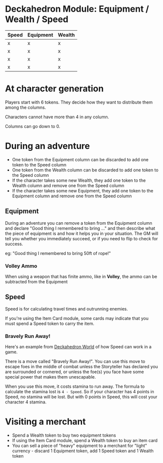 # Deckahedron Module: Equipment / Wealth / Speed


Speed | Equipment | Wealth  |
------|-----------|---------|
x     | x         | x       |
x     | x         | x       |
x     | x         | x       |
x     | x         | x       |


# At character generation

Players start with 6 tokens. They decide how they want to distribute
them among the columns.

Characters cannot have more than 4 in any column.

Columns can go down to 0.

# During an adventure

* One token from the Equipment column can be discarded to add one
  token to the Speed column
* One token from the Wealth column can be discarded to add one token
  to the Speed column
* If the character takes some new Wealth, they add one token to the
  Wealth column and remove one from the Speed column
* If the character takes some new Equipment, they add one token to the
  Equipment column and remove one from the Speed column


## Equipment

During an adventure you can remove a token from the Equipment column and
declare "Good thing I remembered to bring ..." and then describe what the
piece of equipment is and how it helps you in your situation.  The GM
will tell you whether you immediately succeed, or if you need to flip to
check for success.

eg: "Good thing I remembered to bring 50ft of rope!"

### Volley Ammo

When using a weapon that has finite ammo, like in **Volley**, the ammo
can be subtracted from the Equipment

## Speed

Speed is for calculating travel times and outrunning enemies.

If you're using the Item Card module, some cards may indicate that you
must spend a Speed token to carry the item.


### Bravely Run Away!

Here's an example from
[Deckahedron World](mod_deckahedron_world.md)
of how Speed can work in a game.

There is a move called "Bravely Run Away!". You can use this move to escape
foes in the middle of combat unless the Storyteller has declared you are
surrounded or cornered, or unless the foe(s) you face have some special
power that makes them unescapable.

When you use this move, it costs stamina to run away.  The formula to
calculate the stamina lost is `4 - Speed`.  So if your character has 4
points in Speed, no stamina will be lost. But with 0 points in Speed,
this will cost your character 4 stamina.


# Visiting a merchant

* Spend a Wealth token to buy two equipment tokens
* If using the Item Card module, spend a Wealth token to buy an item card
* You can sell a piece of "heavy" equipment to a merchant for "light"
  currency - discard 1 Equipment token, add 1 Speed token and 1 Wealth
  token


